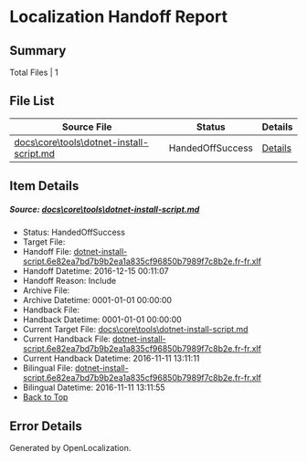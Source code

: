 # <a name='report-top'></a> Localization Handoff Report

## Summary
 Total Files | 1

## File List
 Source File | Status | Details 
 ----------- | ------ | ------- 
 [docs\core\tools\dotnet-install-script.md](https://github.com/dotnet/docs/blob/ae23d83d5ca03d1a9a248e375bc092e0d9d0cde0/docs/core/tools/dotnet-install-script.md) | HandedOffSuccess | [Details](#d6a420fa29107952020ddfa58ce0256fd882989099)

## Item Details
##### <a name='d6a420fa29107952020ddfa58ce0256fd882989099'></a> Source: [docs\core\tools\dotnet-install-script.md](https://github.com/dotnet/docs/blob/ae23d83d5ca03d1a9a248e375bc092e0d9d0cde0/docs/core/tools/dotnet-install-script.md)
* Status: HandedOffSuccess
* Target File: 
* Handoff File: [dotnet-install-script.6e82ea7bd7b9b2ea1a835cf96850b7989f7c8b2e.fr-fr.xlf](https://github.com/dotnet/docs.handoff/blob/30a0a69e7766ced88d8189c3f19aeb73768ba014/ol-handoff/dotnet/docs.fr-fr/master/ht-p1/dotnet-install-script.6e82ea7bd7b9b2ea1a835cf96850b7989f7c8b2e.fr-fr.xlf)
* Handoff Datetime: 2016-12-15 00:11:07
* Handoff Reason: Include
* Archive File: 
* Archive Datetime: 0001-01-01 00:00:00
* Handback File: 
* Handback Datetime: 0001-01-01 00:00:00
* Current Target File: [docs\core\tools\dotnet-install-script.md](https://github.com/dotnet/docs.fr-fr/blob/ca036cdfa6d7e354153284d6e6d110a6e2b0eb12/docs/core/tools/dotnet-install-script.md)
* Current Handback File: [dotnet-install-script.6e82ea7bd7b9b2ea1a835cf96850b7989f7c8b2e.fr-fr.xlf](https://github.com/dotnet/docs.handback/blob/251d2e82ffe1d7746f1bc6903265b348d2d78502/ol-handback/dotnet/docs.fr-fr/master/ht-p1/dotnet-install-script.6e82ea7bd7b9b2ea1a835cf96850b7989f7c8b2e.fr-fr.xlf)
* Current Handback Datetime: 2016-11-11 13:11:11
* Bilingual File: [dotnet-install-script.6e82ea7bd7b9b2ea1a835cf96850b7989f7c8b2e.fr-fr.xlf](https://github.com/dotnet/docs.handback/blob/251d2e82ffe1d7746f1bc6903265b348d2d78502/ol-handback/dotnet/docs.fr-fr/master/ht-p1/dotnet-install-script.6e82ea7bd7b9b2ea1a835cf96850b7989f7c8b2e.fr-fr.xlf)
* Bilingual Datetime: 2016-11-11 13:11:55
* [Back to Top](#report-top)


## Error Details

Generated by OpenLocalization.
